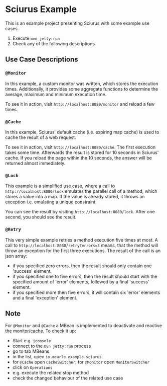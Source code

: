 # Sciurus Example

This is an example project presenting Sciurus with some example use cases.

1. Execute `mvn jetty:run`
2. Check any of the following descriptions

## Use Case Descriptions

### `@Monitor`
In this example, a custom monitor was written, which stores the execution times.
Additionally, it provides some aggregate functions to determine the average, maximum and minimum execution time.

To see it in action, visit `http://localhost:8080/monitor` and reload a few times.

### `@Cache`
In this example, Sciurus' default cache (i.e. expiring map cache) is used to cache the result of a web request.

To see it in action, visit `http://localhost:8080/cache`. The first execution takes some time.
Afterwards the result is stored for 10 seconds in Sciurus' cache.
If you reload the page within the 10 seconds, the answer will be returned almost immediately.  
 
### `@Lock`
This example is a simplified use case, where a call to `http://localhost:8080/lock` emulates
the parallel call of a method, which stores a value into a map.
If the value is already stored, it throws an exception i.e. emulating a unique constraint.

You can see the result by visiting `http://localhost:8080/lock`. After one second, you should see the result.

### `@Retry`
This very simple example retries a method execution five times at most. A call to `http://localhost:8080/retry?errors=3` means, that the method will throw an exception for the first three executions.
The result of the call is an json array:
* if you specified zero errors, then the result should only contain one 'success' element.
* if you specified one to five errors, then the result should start with the specified amount of 'error' elements, followed by a final 'success' element.
* if you specified more then five errors, it will contain six 'error' elements and a final 'exception' element.

## Note
For `@Monitor` and `@Cache` a MBean is implemented to deactivate and reactive the monitor/cache. To check it up:
* Start e.g. `jconsole`
* connect to the `mvn jetty:run` process
* go to tab MBeans
* in the list, open `io.mcarle.example.sciurus`
* for `@Cache` open `CacheSwitcher`, for `@Monitor` open `MonitorSwitcher`  
* click on `Operations`
* e.g. execute the related stop method
* check the changed behaviour of the related use case